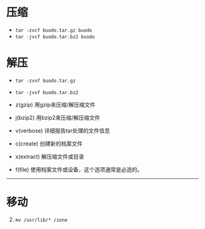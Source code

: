
# 压缩

- `tar -zvcf buodo.tar.gz buodo`
- `tar -jvcf buodo.tar.bz2 buodo`

# 解压

- `tar -zvxf buodo.tar.gz `
- `tar -jvxf buodo.tar.bz2`

- z(gzip)      用gzip来压缩/解压缩文件
- j(bzip2)     用bzip2来压缩/解压缩文件
- v(verbose)   详细报告tar处理的文件信息
- c(create)    创建新的档案文件
- x(extract)   解压缩文件或目录
- f(file)      使用档案文件或设备，这个选项通常是必选的。


---

# 移动
 
2. `mv /usr/lib/* /zone`